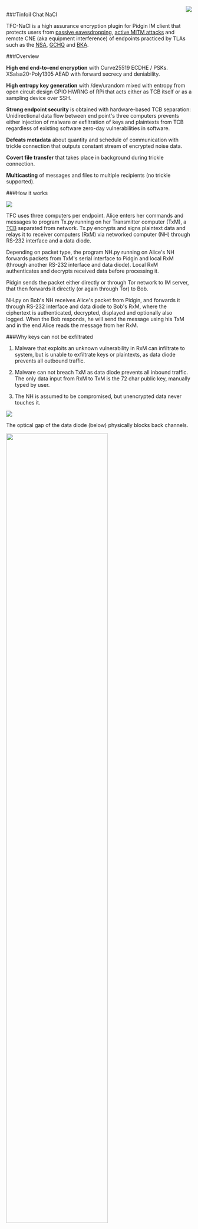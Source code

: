 <img align="right" src="https://cs.helsinki.fi/u/oottela/tfclogo.png" style="position: relative; top: 0; left: 0;">


###Tinfoil Chat NaCl


TFC-NaCl is a high assurance encryption plugin for Pidgin IM client that 
protects users from [passive eavesdropping](https://en.wikipedia.org/wiki/Upstream_collection), 
[active MITM attacks](https://en.wikipedia.org/wiki/Man-in-the-middle_attack)
and remote CNE (aka equipment interference) of endpoints practiced by TLAs such 
as the [NSA](https://firstlook.org/theintercept/2014/03/12/nsa-plans-infect-millions-computers-malware/), 
 [GCHQ](http://www.wired.co.uk/news/archive/2014-03/13/nsa-turbine) and 
 [BKA](http://ccc.de/en/updates/2011/staatstrojaner).


###Overview

**High end end-to-end encryption** with Curve25519 ECDHE / PSKs.
XSalsa20-Poly1305 AEAD with forward secrecy and deniability.


**High entropy key generation** with /dev/urandom mixed with entropy from 
open circuit design GPIO HWRNG of RPi that acts either as TCB itself or as 
a sampling device over SSH.


**Strong endpoint security** is obtained with hardware-based TCB separation:
Unidirectional data flow between end point's three computers prevents 
either injection of malware or exfiltration of keys and plaintexts from TCB
regardless of existing software zero-day vulnerabilities in software.


**Defeats metadata** about quantity and schedule of communication with 
trickle connection that outputs constant stream of encrypted noise data.


**Covert file transfer** that takes place in background during 
trickle connection.
 

**Multicasting** of messages and files to multiple recipients (no trickle 
supported).


###How it works

![](https://cs.helsinki.fi/u/oottela/tfc_graph2.png)

TFC uses three computers per endpoint. Alice enters her commands and messages to
program Tx.py running on her Transmitter computer (TxM), a [TCB](https://en.wikipedia.org/wiki/Trusted_computing_base)
separated from network. Tx.py encrypts and signs plaintext data and relays it
to receiver computers (RxM) via networked computer (NH) through RS-232 interface 
and a data diode.

Depending on packet type, the program NH.py running on Alice's NH forwards 
packets from TxM's serial interface to Pidgin and local RxM (through another 
RS-232 interface and data diode). Local RxM authenticates and decrypts received
data before processing it.

Pidgin sends the packet either directly or through Tor network to IM server, 
that then forwards it directly (or again through Tor) to Bob.

NH.py on Bob's NH receives Alice's packet from Pidgin, and forwards it through 
RS-232 interface and data diode to Bob's RxM, where the ciphertext is 
authenticated, decrypted, displayed and optionally also logged. When the Bob 
responds, he will send the message using his TxM and in the end Alice reads the
message from her RxM.


###Why keys can not be exfiltrated

1. Malware that exploits an unknown vulnerability in RxM can infiltrate to 
system, but is unable to exfiltrate keys or plaintexts, as data diode prevents
all outbound traffic.

2. Malware can not breach TxM as data diode prevents all inbound traffic. The
only data input from RxM to TxM is the 72 char public key, manually typed by 
user.

3. The NH is assumed to be compromised, but unencrypted data never touches it.

![](https://cs.helsinki.fi/u/oottela/tfc_attacks2.png)

The optical gap of the data diode (below) physically blocks back channels.

<img src="https://cs.helsinki.fi/u/oottela/data_diode.png" align="center" width="74%" height="74%"/>


###More information

White paper and manual for previous versions are listed below. TFC-NaCl specific
updates are listed in the updatelog. Updated white paper and documentation are
under work.

White paper: https://cs.helsinki.fi/u/oottela/tfc.pdf

Manual: https://cs.helsinki.fi/u/oottela/tfc-manual.pdf
